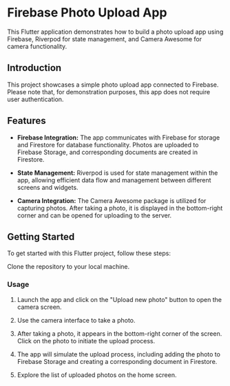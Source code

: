 # Firebase Photo Upload App

This Flutter application demonstrates how to build a photo upload app using Firebase, Riverpod for state management, and Camera Awesome for camera functionality.

## Introduction

This project showcases a simple photo upload app connected to Firebase. Please note that, for demonstration purposes, this app does not require user authentication.

## Features

- **Firebase Integration:** The app communicates with Firebase for storage and Firestore for database functionality. Photos are uploaded to Firebase Storage, and corresponding documents are created in Firestore.

- **State Management:** Riverpod is used for state management within the app, allowing efficient data flow and management between different screens and widgets.

- **Camera Integration:** The Camera Awesome package is utilized for capturing photos. After taking a photo, it is displayed in the bottom-right corner and can be opened for uploading to the server.

## Getting Started

To get started with this Flutter project, follow these steps:

Clone the repository to your local machine.

### Usage

1. Launch the app and click on the "Upload new photo" button to open the camera screen.

2. Use the camera interface to take a photo.

3. After taking a photo, it appears in the bottom-right corner of the screen. Click on the photo to initiate the upload process.

4. The app will simulate the upload process, including adding the photo to Firebase Storage and creating a corresponding document in Firestore.

5. Explore the list of uploaded photos on the home screen.
